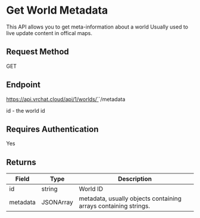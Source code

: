 # Get World Metadata

This API allows you to get meta-information about a world
Usually used to live update content in offical maps.

## Request Method 
GET

## Endpoint
https://api.vrchat.cloud/api/1/worlds/`<ID>`/metadata

id - the world id

## Requires Authentication
Yes

## Returns 

Field | Type | Description
------|------|------------
id | string | World ID
metadata | JSONArray | metadata, usually objects containing arrays containing strings.